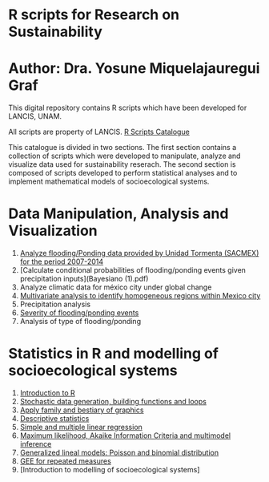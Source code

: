 # R scripts for Research on Sustainability

# Author: Dra. Yosune Miquelajauregui Graf
 
 This digital repository contains R scripts which have been developed for LANCIS, UNAM. 

 All scripts are property of LANCIS.
 [R Scripts Catalogue](http://lancis.ecologia.unam.mx/R_Scripts_Catalogue/)



This catalogue is divided in two sections. The first section contains a collection of scripts which were developed to   manipulate, analyze and visualize data used for sustainability reserach. The second section is composed of scripts developed to perform statistical analyses and to implement mathematical models of socioecological systems.

# Data Manipulation, Analysis and Visualization

1. [Analyze flooding/Ponding data provided by Unidad Tormenta (SACMEX) for the period 2007-2014](PondingAnalysis.pdf)
2. [Calculate conditional probabilities of flooding/ponding events given precipitation inputs](Bayesiano (1).pdf)
3. Analyze climatic data for méxico city under global change
4. [Multivariate analysis to identify homogeneous regions within Mexico city](ClusterAnalysis.pdf)
5. Precipitation analysis
6. [Severity of flooding/ponding events](SeverityIndices.pdf)
7. Analysis of type of flooding/ponding

# Statistics in R and modelling of socioecological systems

1. [Introduction to R](ScriptClase1.pdf)
2. [Stochastic data generation, building functions and loops](ScriptClase2.pdf)
3. [Apply family and bestiary of graphics](ScriptClase3.pdf)
4. [Descriptive statistics](ScriptClase4.pdf)
5. [Simple and multiple linear regression](Script5.pdf)
6. [Maximum likelihood, Akaike Information Criteria and multimodel inference](ScriptClase6.pdf)
7. [Generalized lineal models: Poisson and binomial distribution](ScriptClase7.pdf)
8. [GEE for repeated measures](Script9.Rmd)
9. [Introduction to modelling of socioecological systems]



